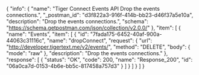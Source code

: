{
  "info": {
    "name": "Tiger Connect Events API Drop the events connections.",
    "_postman_id": "d3f822a3-916f-414b-bb23-d46f37a5e10a",
    "description": "Drop the events connections.",
    "schema": "https://schema.getpostman.com/json/collection/v2.0.0/"
  },
  "item": [
    {
      "name": "Events",
      "item": [
        {
          "id": "7fada175-6452-40af-900a-44063c31116c",
          "name": "dropConnect",
          "request": {
            "url": "http://developer.tigertext.me/v2/events/",
            "method": "DELETE",
            "body": {
              "mode": "raw"
            },
            "description": "Drop the events connections."
          },
          "response": [
            {
              "status": "OK",
              "code": 200,
              "name": "Response_200",
              "id": "06a0ca7d-0153-4b6e-bb5c-817458a757d3"
            }
          ]
        }
      ]
    }
  ]
}